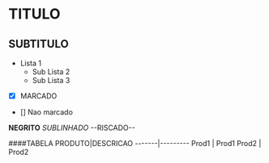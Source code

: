TITULO
=======

SUBTITULO
---------


* Lista 1
  - Sub Lista 2
  - Sub Lista 3
* [X] MARCADO
* [] Nao marcado


**NEGRITO** _SUBLINHADO_ --RISCADO--


####TABELA
PRODUTO|DESCRICAO
-------|---------
Prod1  | Prod1
Prod2  | Prod2
